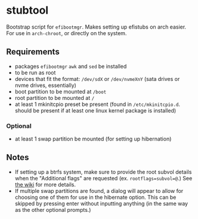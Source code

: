 # stubtool
Bootstrap script for `efibootmgr`. Makes setting up efistubs on arch easier.
For use in `arch-chroot`, or directly on the system.

## Requirements
- packages `efibootmgr` `awk` and `sed` be installed
- to be run as root
- devices that fit the format: `/dev/sdX` or `/dev/nvmeXnY` (sata drives or nvme drives, essentially)
- boot partition to be mounted at `/boot`
- root partition to be mounted at `/`
- at least 1 mkinitcpio preset be present (found in `/etc/mkinitcpio.d`. should be present if at least one linux kernel package is installed)

### Optional
- at least 1 swap partition be mounted (for setting up hibernation)

## Notes
- If setting up a btrfs system, make sure to provide the root subvol details when the "Additional flags" are requested (ex. `rootflags=subvol=@`.) See [the wiki](https://wiki.archlinux.org/title/EFI_boot_stub#efibootmgr) for more details.
- If multiple swap partitions are found, a dialog will appear to allow for choosing one of them for use in the hibernate option. This can be skipped by pressing enter without inputting anything (in the same way as the other optional prompts.)